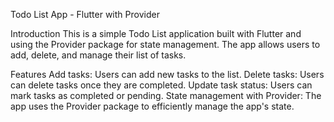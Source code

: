 Todo List App - Flutter with Provider

Introduction
    This is a simple Todo List application built with Flutter and using the Provider package for state management. The app allows users to add, delete, and manage their list of tasks.

Features
    Add tasks: Users can add new tasks to the list.
    Delete tasks: Users can delete tasks once they are completed.
    Update task status: Users can mark tasks as completed or pending.
    State management with Provider: The app uses the Provider package to efficiently manage the app's state.